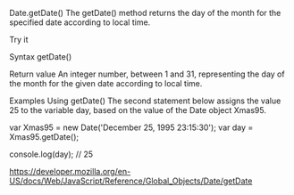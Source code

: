 Date.getDate()
The getDate() method returns the day of the month for the specified date according to local time.

Try it

Syntax
getDate()

Return value
An integer number, between 1 and 31, representing the day of the month for the given date according to local time.

Examples
Using getDate()
The second statement below assigns the value 25 to the variable day, based on the value of the Date object Xmas95.

var Xmas95 = new Date('December 25, 1995 23:15:30');
var day = Xmas95.getDate();

console.log(day); // 25

https://developer.mozilla.org/en-US/docs/Web/JavaScript/Reference/Global_Objects/Date/getDate
